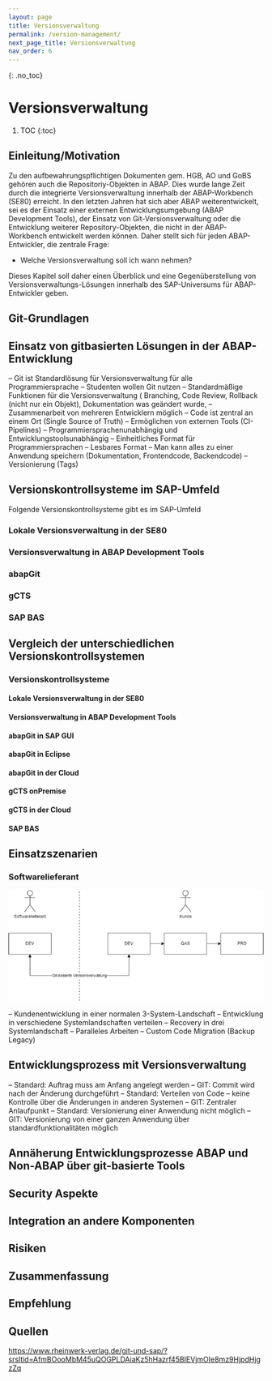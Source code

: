 ```yaml
---
layout: page
title: Versionsverwaltung
permalink: /version-management/
next_page_title: Versionsverwaltung
nav_order: 6
---
```


{: .no_toc}
# Versionsverwaltung

1. TOC
{:toc}

## Einleitung/Motivation
Zu den aufbewahrungspflichtigen Dokumenten gem. HGB, AO und GoBS gehören auch die Repositoriy-Objekten in ABAP. Dies wurde lange Zeit durch die integrierte Versionsverwaltung innerhalb der ABAP-Workbench (SE80) erreicht. In den letzten Jahren hat sich aber ABAP weiterentwickelt, sei es der Einsatz einer externen Entwicklungsumgebung (ABAP Development Tools), der Einsatz von Git-Versionsverwaltung oder die Entwicklung weiterer Repository-Objekten, die nicht in der ABAP-Workbench entwickelt werden können. Daher stellt sich für jeden ABAP-Entwickler, die zentrale Frage: 
* Welche Versionsverwaltung soll ich wann nehmen?

Dieses Kapitel soll daher einen Überblick und eine Gegenüberstellung von Versionsverwaltungs-Lösungen innerhalb des SAP-Universums für ABAP-Entwickler geben.

## Git-Grundlagen
## Einsatz von gitbasierten Lösungen in der ABAP-Entwicklung

–	Git ist Standardlösung für Versionsverwaltung für alle Programmiersprache
–	Studenten wollen Git nutzen
–	Standardmäßige Funktionen für die Versionsverwaltung ( Branching, Code Review, Rollback (nicht nur ein Objekt), Dokumentation was geändert wurde, 
–	Zusammenarbeit von mehreren Entwicklern möglich
–	Code ist zentral an einem Ort (Single Source of Truth)
–	Ermöglichen von externen Tools (CI-Pipelines)
–	Programmiersprachenunabhängig und Entwicklungstoolsunabhängig
–	Einheitliches Format für Programmiersprachen
–	Lesbares Format
–	Man kann alles zu einer Anwendung speichern (Dokumentation, Frontendcode, Backendcode)
–	Versionierung (Tags)

## Versionskontrollsysteme im SAP-Umfeld
Folgende Versionskontrollsysteme gibt es im SAP-Umfeld
### Lokale Versionsverwaltung in der SE80
### Versionsverwaltung in ABAP Development Tools
### abapGit
### gCTS
### SAP BAS

## Vergleich der unterschiedlichen Versionskontrollsystemen
### Versionskontrollsysteme

#### Lokale Versionsverwaltung in der SE80
#### Versionsverwaltung in ABAP Development Tools
#### abapGit in SAP GUI
#### abapGit in Eclipse
#### abapGit in der Cloud
#### gCTS onPremise
#### gCTS in der Cloud
#### SAP BAS
## Einsatzszenarien

### Softwarelieferant
![Alt text](softwarelieferant.png)

–	Kundenentwicklung in einer normalen 3-System-Landschaft
–	Entwicklung in verschiedene Systemlandschaften verteilen
–	Recovery in drei Systemlandschaft
–	Paralleles Arbeiten
–	Custom Code Migration (Backup Legacy)


## Entwicklungsprozess mit Versionsverwaltung
–	Standard: Auftrag muss am Anfang angelegt werden
–	GIT: Commit wird nach der Änderung durchgeführt
–	Standard: Verteilen von Code – keine Kontrolle über die Änderungen in anderen Systemen
–	GIT: Zentraler Anlaufpunkt 
–	Standard: Versionierung einer Anwendung nicht möglich
–	GIT:  Versionierung von einer ganzen Anwendung über standardfunktionalitäten möglich
## Annäherung Entwicklungsprozesse ABAP und Non-ABAP über git-basierte Tools
## Security Aspekte 
## Integration an andere Komponenten
## Risiken
## Zusammenfassung
## Empfehlung
## Quellen
https://www.rheinwerk-verlag.de/git-und-sap/?srsltid=AfmBOooMbM45uQOGPLDAiaKz5hHazrf45BIEVjmOIe8mz9HjpdHjgzZq
